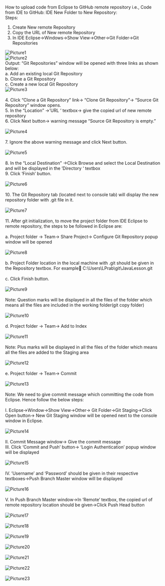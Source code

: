 How to upload code from Eclipse to GitHub remote repository  i.e., Code from IDE to GitHub:
IDE New Folder to New Repository:<br>
Steps:
1.	Create New remote Repository
2.	Copy the URL of New remote Repository
3.	In IDE Eclipse->Windows->Show View->Other->Git Folder->Git Repositories

![Picture1](https://github.com/LavanyaPrabhakar/JavaLesson/assets/117753230/fbcffa32-8cdc-4d33-b809-a399c902e849)<br>
![Picture2](https://github.com/LavanyaPrabhakar/JavaLesson/assets/117753230/84a3da41-6d0f-4ac2-8b39-3258e2f9ecbf)<br>
Output: “Git Repositories” window will be opened with three links as shown below:<br>
a.	Add an existing local Git Repository<br>
b.	Clone a Git Repository<br>
c.	Create a new local Git Repository<br>
![Picture3](https://github.com/LavanyaPrabhakar/JavaLesson/assets/117753230/303f556d-9f72-4614-b667-f8a4f4ed5bfd)<br><br>
4.	Click “Clone a Git Repository” link-> “Clone Git Repository”-> “Source Git Repository” window opens.<br>
5.	In the “Location” ->’URL ‘ textbox-> give the copied url of new remote repository<br>
6.	Click Next button-> warning message “Source Git Repository is empty.”<br><br>
![Picture4](https://github.com/LavanyaPrabhakar/JavaLesson/assets/117753230/7f40f7e5-363b-4277-9b9b-d70491181592)<br><br>
7.	Ignore the above warning message and click Next button.<br><br>
![Picture5](https://github.com/LavanyaPrabhakar/JavaLesson/assets/117753230/c815b553-cd56-459d-921b-0ebfce851135)<br><br>
8.	In the “Local Destination” ->Click Browse and select the Local Destination and will be displayed in the ’Directory ‘ textbox<br>
9.	Click ‘Finish’ button.<br><br>
![Picture6](https://github.com/LavanyaPrabhakar/JavaLesson/assets/117753230/4a12f734-1897-46c6-85ce-3a7e01c0d135)<br><br>
10.	The Git Repository tab (located next to console tab) will display the new repository folder with .git file in it.<br><br>
![Picture7](https://github.com/LavanyaPrabhakar/JavaLesson/assets/117753230/1a7122df-d88e-4639-a5f0-503815f3508b)<br><br>
11.	After git initialization, to move the project folder from IDE Eclipse to remote repository, the steps to be followed in Eclipse are:<br><br>
a.	Project folder -> Team-> Share Project-> Configure Git Repository popup window will be opened<br><br>
![Picture8](https://github.com/LavanyaPrabhakar/JavaLesson/assets/117753230/82d15c90-2eef-4f8c-a21a-d5e8215daa1e)<br><br>
b.	Project Folder location in the local machine with \.git should be given in the Repository textbox. For example  C:\Users\LPrab\git\JavaLesson\.git<br><br>
c.	Click Finish button.<br><br>
![Picture9](https://github.com/LavanyaPrabhakar/JavaLesson/assets/117753230/1e100c6a-5989-4665-a8d9-90870bad7044)<br><br>
Note: Question marks will be displayed in all the files of the folder which means all the files are included in the working folder(git copy folder)<br><br>
![Picture10](https://github.com/LavanyaPrabhakar/JavaLesson/assets/117753230/0aaba620-cc5e-440a-9183-5e90b9b19785)<br><br>
d.	Project folder -> Team-> Add to Index<br><br>
![Picture11](https://github.com/LavanyaPrabhakar/JavaLesson/assets/117753230/aab38588-0752-4072-8c23-d40ebfad3409)<br><br>
Note: Plus marks will be displayed in all the files of the folder which means all the files are added to the Staging area<br><br>
![Picture12](https://github.com/LavanyaPrabhakar/JavaLesson/assets/117753230/f9ff61b3-061e-4bf5-bf40-fc6ac76a9b4f)<br><br>
e.	Project folder -> Team-> Commit<br><br>
![Picture13](https://github.com/LavanyaPrabhakar/JavaLesson/assets/117753230/efb089f1-efc2-4e80-8d47-df1e5603df76)<br><br>
Note: We need to give commit message which committing the code from Eclipse. Hence follow the below steps:<br><br>
  I.	Eclipse->Window->Show View->Other-> Git Folder->Git Staging->Click Open button-> New Git Staging window will be opened next to the console window in Eclipse.<br><br>
![Picture14](https://github.com/LavanyaPrabhakar/JavaLesson/assets/117753230/e4ebcde2-3b9f-4aa1-9510-39506d29d9ac)<br><br>
II.	Commit Message window-> Give the commit message<br>
III.	Click ‘Commit and Push’ button-> ‘Login Authentication’ popup window will be displayed<br><br>
![Picture15](https://github.com/LavanyaPrabhakar/JavaLesson/assets/117753230/5c35d4a6-3ffc-4ea5-93c4-3f752957d8a3)<br><br>
IV.	’Username’ and ‘Password’ should be given in their respective textboxes->Push Branch Master window will be displayed<br><br>
![Picture16](https://github.com/LavanyaPrabhakar/JavaLesson/assets/117753230/f4073a0f-402a-4a25-9ea5-ba6942f3d860)<br><br>
V.	In Push Branch Master window->In ’Remote’ textbox, the copied url of remote repository location should be given->Click Push Head button<br><br>
![Picture17](https://github.com/LavanyaPrabhakar/JavaLesson/assets/117753230/87009f99-5543-47f5-92fc-0f425bcff8fb)<br><br>
![Picture18](https://github.com/LavanyaPrabhakar/JavaLesson/assets/117753230/603a00c9-261e-42dd-b0c4-bfd9229efe59)<br><br>
![Picture19](https://github.com/LavanyaPrabhakar/JavaLesson/assets/117753230/0e4a6836-6c2b-4619-9a03-c08a00c1e620)<br><br>
![Picture20](https://github.com/LavanyaPrabhakar/JavaLesson/assets/117753230/8335cceb-a8b7-41f3-b912-012c601ff241)<br><br>
![Picture21](https://github.com/LavanyaPrabhakar/JavaLesson/assets/117753230/a0c1be30-320c-4a00-9159-715e4d94049b)<br><br>
![Picture22](https://github.com/LavanyaPrabhakar/JavaLesson/assets/117753230/ab46a37b-ba00-429b-858d-0ec7fe7ced86)<br><br>
![Picture23](https://github.com/LavanyaPrabhakar/JavaLesson/assets/117753230/9e974fd8-f8a0-4872-8606-d18c6af1dc8e)<br><br>

